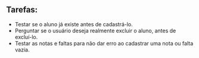 ## Tarefas:

* Testar se o aluno já existe antes de cadastrá-lo.
* Perguntar se o usuário deseja realmente excluir o aluno, antes de excluí-lo.
* Testar as notas e faltas para não dar erro ao cadastrar uma nota ou falta vazia. 
